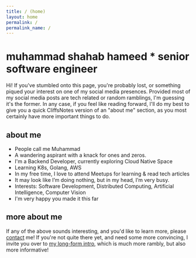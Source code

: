 ```yaml
---
title: / (home)
layout: home
permalink: /
permalink_name: /
---
```


# muhammad shahab hameed * senior software engineer

Hi! If you've stumbled onto this page, you're probably lost, or something piqued your interest on one of my social media presences. Provided most of my social media posts are tech related or random ramblings, I'm guessing it's the former. In any case, if you feel like reading forward, I'll do my best to give you a quick CliffsNotes version of an "about me" section, as you most certainly have more important things to do.

## about me
* People call me Muhammad
* A wandering aspirant with a knack for ones and zeros.
* I'm a Backend Developer, currently exploring Cloud Native Space
* Learning K8s, Golang, AWS
* In my free time, I love to attend Meetups for learning & read tech articles
* It may look like I’m doing nothing, but in my head, I’m very busy.
* Interests: Software Development, Distributed Computing, Artificial Intelligence, Computer Vision
* I'm very happy you made it this far

## more about me
If any of the above sounds interesting, and you'd like to learn more, please [contact](/contact) me! If you're not quite there yet, and need some more convincing, I invite you over to [my long-form intro](/shahabhameed), which is much more rambly, but also more informative!